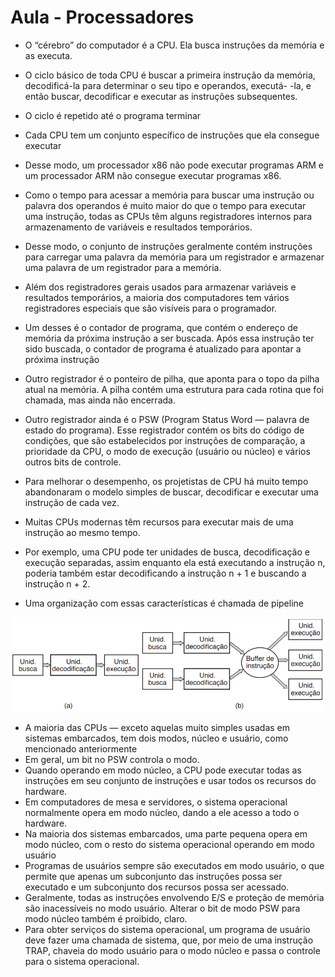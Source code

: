 # Aula - Processadores

* O “cérebro” do computador é a CPU. Ela busca instruções da memória e as executa.
* O ciclo básico de toda
CPU é buscar a primeira instrução da memória, decodificá-la para determinar o seu tipo e operandos, executá-
-la, e então buscar, decodificar e executar as instruções
subsequentes.
* O ciclo é repetido até o programa terminar


* Cada CPU tem um conjunto específico de instruções
que ela consegue executar
* Desse modo, um processador x86 não pode executar programas ARM e um processador ARM não consegue executar programas x86.
* Como o tempo para acessar a memória para buscar uma instrução ou palavra dos operandos é muito maior do que o tempo para executar uma instrução, todas as CPUs têm alguns registradores internos para armazenamento de variáveis e resultados temporários.
* Desse modo, o conjunto de instruções geralmente contém instruções para carregar uma palavra da memória para um registrador e armazenar uma palavra de um registrador para a memória.

* Além dos registradores gerais usados para armazenar variáveis e resultados temporários, a maioria dos computadores tem vários registradores especiais que são visíveis para o programador.
* Um desses é o contador de programa, que contém o endereço de memória da próxima instrução a ser buscada. Após essa instrução ter sido buscada, o contador de programa é atualizado para apontar a próxima instrução
* Outro registrador é o ponteiro de pilha, que aponta para o topo da pilha atual na memória. A pilha contém uma estrutura para cada rotina que foi chamada, mas ainda não encerrada.
* Outro registrador ainda é o PSW (Program Status
Word — palavra de estado do programa). Esse registrador contém os bits do código de condições, que são estabelecidos por instruções de comparação, a prioridade da CPU, o modo de execução (usuário ou núcleo) e vários outros bits de controle.



* Para melhorar o desempenho, os projetistas de CPU há muito tempo abandonaram o modelo simples de buscar, decodificar e executar uma instrução de cada vez.
* Muitas CPUs modernas têm recursos para executar mais de uma instrução ao mesmo tempo. 
* Por exemplo, uma CPU pode ter unidades de busca, decodificação e execução separadas,  assim enquanto ela está executando a instrução n, poderia também estar decodificando a instrução n + 1 e buscando a instrução n + 2.
* Uma organização com essas características é chamada de pipeline

<img src="imgs/execprocess.png">


* A maioria das CPUs — exceto aquelas muito simples usadas em sistemas embarcados, tem dois modos, núcleo e usuário, como mencionado anteriormente
* Em geral, um bit no PSW controla o modo.
* Quando operando em modo núcleo, a CPU pode executar todas as instruções em seu conjunto de instruções e usar todos os recursos do hardware.
* Em computadores de mesa e servidores, o sistema operacional normalmente opera em modo núcleo, dando a ele acesso a todo o hardware.
* Na maioria dos sistemas embarcados, uma parte pequena opera em modo núcleo, com o resto do sistema operacional operando em modo usuário
* Programas de usuários sempre são executados em modo usuário, o que permite que apenas um subconjunto das instruções possa ser executado e um subconjunto dos recursos possa ser acessado.
* Geralmente, todas as instruções envolvendo E/S e proteção de memória são inacessíveis no modo usuário. Alterar o bit de modo PSW para modo núcleo também é proibido, claro.
* Para obter serviços do sistema operacional, um programa de usuário deve fazer uma chamada de sistema, que, por meio de uma instrução TRAP, chaveia  do modo usuário para o modo núcleo e passa o controle para o sistema operacional.